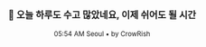 <div align="center">

<br>

### 🌙 오늘 하루도 수고 많았네요, 이제 쉬어도 될 시간
<sub>05:54 AM Seoul • by CrowRish</sub>

<br>


</div>